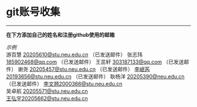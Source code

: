 # git账号收集
***
**在下方添加自己的姓名和注册github使用的邮箱**

*示例*   
游百慧 20205610@stu.neu.edu.cn  （已发送邮件） 
张志玮 185902468@qq.com  （已发送邮件） 
王茁轩 303187133@qq.com  （已发送邮件） 
谢尧 20205457@stu.neu.edu.cn  （已发送邮件） 
李岷芮20193656@stu.neu.edu.cn  （已发送邮件） 
耿杨洋   20205390@neu.edu.cn（已发送邮件） 
李文翘2000366@stu.neu.edu.cn  
吴卓航 20205571@stu.neu.edu.cn  
王弘宇20205662@stu.neu.edu.cn  









